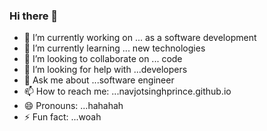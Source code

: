 ### Hi there 👋
- 🔭 I’m currently working on ... as a software development
- 🌱 I’m currently learning ... new technologies
- 👯 I’m looking to collaborate on ... code
- 🤔 I’m looking for help with ...developers
- 💬 Ask me about ...software engineer
- 📫 How to reach me: ...navjotsinghprince.github.io
- 😄 Pronouns: ...hahahah
- ⚡ Fun fact: ...woah

<!--
**navjotsinghprince/navjotsinghprince** is a ✨ _special_ ✨ repository because its `README.md` (this file) appears on your GitHub profile.
-->


